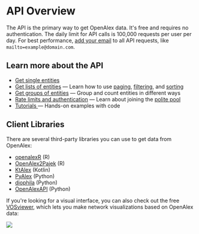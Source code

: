 # API Overview

The API is the primary way to get OpenAlex data. It's free and requires no authentication. The daily limit for API calls is 100,000 requests per user per day. For best performance, [add your email](https://docs.openalex.org/rate-limits-and-authentication#the-polite-pool) to all API requests, like `mailto=example@domain.com`.

## Learn more about the API

* [Get single entities](https://docs.openalex.org/how-to-use-the-api/get-single-entities)
* [Get lists of entities](https://docs.openalex.org/how-to-use-the-api/get-lists-of-entities) — Learn how to use [paging](https://docs.openalex.org/how-to-use-the-api/get-lists-of-entities/paging), [filtering](https://docs.openalex.org/how-to-use-the-api/get-lists-of-entities/filter-entity-lists), and [sorting](https://docs.openalex.org/how-to-use-the-api/get-lists-of-entities/sort-entity-lists)
* [Get groups of entities](https://docs.openalex.org/how-to-use-the-api/get-groups-of-entities) — Group and count entities in different ways
* [Rate limits and authentication](https://docs.openalex.org/how-to-use-the-api/rate-limits-and-authentication) — Learn about joining the [polite pool](https://docs.openalex.org/rate-limits-and-authentication#the-polite-pool)
* [Tutorials ](https://docs.openalex.org/additional-help/tutorials)— Hands-on examples with code

## Client Libraries

There are several third-party libraries you can use to get data from OpenAlex:

* [openalexR](https://github.com/ropensci/openalexR) (R)
* [OpenAlex2Pajek](https://github.com/bavla/OpenAlex/tree/main/OpenAlex2Pajek) (R)
* [KtAlex](https://github.com/benedekh/KtAlex) (Kotlin)
* [PyAlex](https://github.com/J535D165/pyalex) (Python)
* [diophila](https://pypi.org/project/diophila/) (Python)
* [OpenAlexAPI](https://pypi.org/project/openalexapi/) (Python)

If you're looking for a visual interface, you can also check out the free [VOSviewer](https://www.vosviewer.com/), which lets you make network visualizations based on OpenAlex data:

![](https://334408415-files.gitbook.io/~/files/v0/b/gitbook-x-prod.appspot.com/o/spaces%2FpHVuV3Ib5KXeBKft4Kcl%2Fuploads%2Fgit-blob-3ad4312517a39e84dddc3c84c115089ac89fa283%2FScreenshot%20by%20Dropbox%20Capture.png?alt=media)